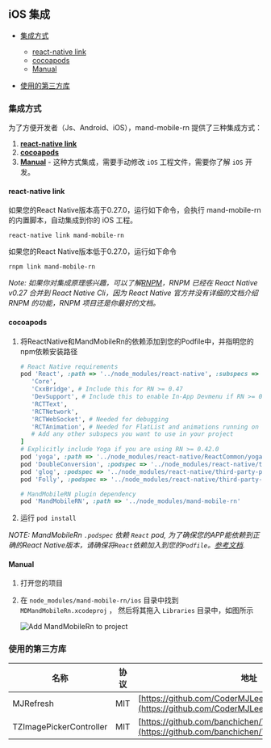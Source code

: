 ## iOS 集成

* [集成方式](#集成方式)

	* [react-native link](#react-native-link)
	* [cocoapods](#cocoapods)
	* [Manual](#手动集成)

* [使用的第三方库](#使用的第三方库)

### 集成方式

为了方便开发者（Js、Android、iOS），mand-mobile-rn 提供了三种集成方式：

1. [**react-native link**](#react-native-link)
2. [**cocoapods**](#cocoapods)
3. [**Manual**](#Manual) - 这种方式集成，需要手动修改 `iOS` 工程文件，需要你了解 `iOS` 开发。

#### react-native link

如果您的React Native版本高于0.27.0，运行如下命令，会执行 mand-mobile-rn 的内置脚本，自动集成到你的 iOS 工程。

```
react-native link mand-mobile-rn
```

如果您的React Native版本低于0.27.0，运行如下命令

```
rnpm link mand-mobile-rn
```

*Note: 如果你对集成原理感兴趣，可以了解[RNPM](https://github.com/rnpm/rnpm)，RNPM 已经在 React Native v0.27 合并到 React Native Cli，因为 React Native 官方并没有详细的文档介绍 RNPM 的功能，RNPM 项目还是你最好的文档。*

#### cocoapods
1. 将ReactNative和MandMobileRn的依赖添加到您的Podfile中，并指明您的npm依赖安装路径
   ```ruby
   # React Native requirements
   pod 'React', :path => '../node_modules/react-native', :subspecs => [
      'Core',
      'CxxBridge', # Include this for RN >= 0.47
      'DevSupport', # Include this to enable In-App Devmenu if RN >= 0.43
      'RCTText',
      'RCTNetwork',
      'RCTWebSocket', # Needed for debugging
      'RCTAnimation', # Needed for FlatList and animations running on native UI thread
      # Add any other subspecs you want to use in your project
   ]
   # Explicitly include Yoga if you are using RN >= 0.42.0
   pod 'yoga', :path => '../node_modules/react-native/ReactCommon/yoga'
   pod 'DoubleConversion', :podspec => '../node_modules/react-native/third-party-podspecs/DoubleConversion.podspec'
   pod 'glog', :podspec => '../node_modules/react-native/third-party-podspecs/glog.podspec'
   pod 'Folly', :podspec => '../node_modules/react-native/third-party-podspecs/Folly.podspec'

   # MandMobileRN plugin dependency
   pod 'MandMobileRN', :path => '../node_modules/mand-mobile-rn'
   ```

2. 运行 `pod install`

*NOTE: MandMobileRn `.podspec` 依赖 `React` pod, 为了确保您的APP能依赖到正确的React Native版本，请确保将`React`依赖加入到您的`Podfile`。[参考文档](https://facebook.github.io/react-native/docs/integration-with-existing-apps.html#podfile).*

#### Manual

1. 打开您的项目

2. 在 `node_modules/mand-mobile-rn/ios` 目录中找到 `MDMandMobileRn.xcodeproj` ， 然后将其拖入 `Libraries` 目录中，如图所示

    ![Add MandMobileRn to project](https://pt-starimg.didistatic.com/static/starimg/img/Y9TfYvd5gL1553928260695.png)




### 使用的第三方库

| 名称      | 协议 | 地址                                                         |
| --------- | ---- | ------------------------------------------------------------ |
| MJRefresh | MIT  | [https://github.com/CoderMJLee/MJRefresh](https://github.com/CoderMJLee/MJRefresh) |
| TZImagePickerController | MIT  | [https://github.com/banchichen/TZImagePickerController](https://github.com/banchichen/TZImagePickerController) |

